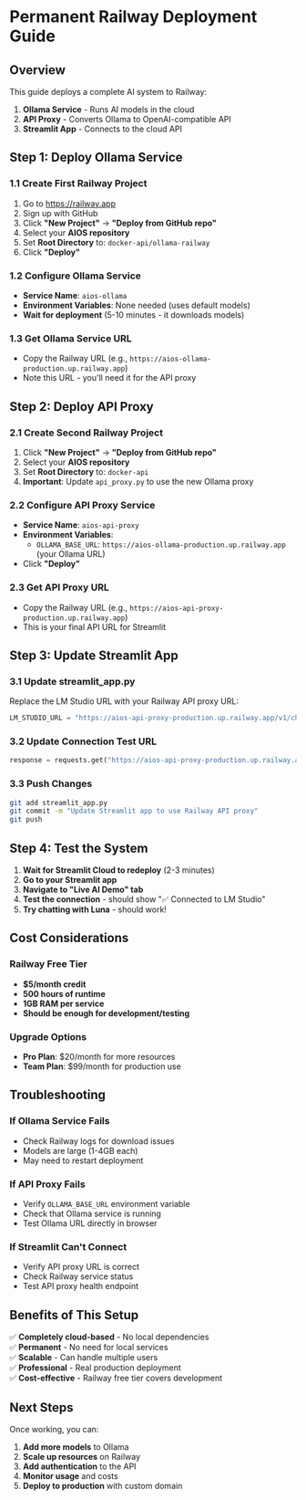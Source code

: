 # Permanent Railway Deployment Guide

## Overview
This guide deploys a complete AI system to Railway:
1. **Ollama Service** - Runs AI models in the cloud
2. **API Proxy** - Converts Ollama to OpenAI-compatible API
3. **Streamlit App** - Connects to the cloud API

## Step 1: Deploy Ollama Service

### 1.1 Create First Railway Project
1. Go to https://railway.app
2. Sign up with GitHub
3. Click **"New Project"** → **"Deploy from GitHub repo"**
4. Select your **AIOS repository**
5. Set **Root Directory** to: `docker-api/ollama-railway`
6. Click **"Deploy"**

### 1.2 Configure Ollama Service
- **Service Name**: `aios-ollama`
- **Environment Variables**: None needed (uses default models)
- **Wait for deployment** (5-10 minutes - it downloads models)

### 1.3 Get Ollama Service URL
- Copy the Railway URL (e.g., `https://aios-ollama-production.up.railway.app`)
- Note this URL - you'll need it for the API proxy

## Step 2: Deploy API Proxy

### 2.1 Create Second Railway Project
1. Click **"New Project"** → **"Deploy from GitHub repo"**
2. Select your **AIOS repository**
3. Set **Root Directory** to: `docker-api`
4. **Important**: Update `api_proxy.py` to use the new Ollama proxy

### 2.2 Configure API Proxy Service
- **Service Name**: `aios-api-proxy`
- **Environment Variables**:
  - `OLLAMA_BASE_URL`: `https://aios-ollama-production.up.railway.app` (your Ollama URL)
- Click **"Deploy"**

### 2.3 Get API Proxy URL
- Copy the Railway URL (e.g., `https://aios-api-proxy-production.up.railway.app`)
- This is your final API URL for Streamlit

## Step 3: Update Streamlit App

### 3.1 Update streamlit_app.py
Replace the LM Studio URL with your Railway API proxy URL:

```python
LM_STUDIO_URL = "https://aios-api-proxy-production.up.railway.app/v1/chat/completions"
```

### 3.2 Update Connection Test URL
```python
response = requests.get("https://aios-api-proxy-production.up.railway.app/v1/models", timeout=5)
```

### 3.3 Push Changes
```bash
git add streamlit_app.py
git commit -m "Update Streamlit app to use Railway API proxy"
git push
```

## Step 4: Test the System

1. **Wait for Streamlit Cloud to redeploy** (2-3 minutes)
2. **Go to your Streamlit app**
3. **Navigate to "Live AI Demo" tab**
4. **Test the connection** - should show "✅ Connected to LM Studio"
5. **Try chatting with Luna** - should work!

## Cost Considerations

### Railway Free Tier
- **$5/month credit**
- **500 hours of runtime**
- **1GB RAM per service**
- **Should be enough for development/testing**

### Upgrade Options
- **Pro Plan**: $20/month for more resources
- **Team Plan**: $99/month for production use

## Troubleshooting

### If Ollama Service Fails
- Check Railway logs for download issues
- Models are large (1-4GB each)
- May need to restart deployment

### If API Proxy Fails
- Verify `OLLAMA_BASE_URL` environment variable
- Check that Ollama service is running
- Test Ollama URL directly in browser

### If Streamlit Can't Connect
- Verify API proxy URL is correct
- Check Railway service status
- Test API proxy health endpoint

## Benefits of This Setup

✅ **Completely cloud-based** - No local dependencies  
✅ **Permanent** - No need for local services  
✅ **Scalable** - Can handle multiple users  
✅ **Professional** - Real production deployment  
✅ **Cost-effective** - Railway free tier covers development  

## Next Steps

Once working, you can:
1. **Add more models** to Ollama
2. **Scale up resources** on Railway
3. **Add authentication** to the API
4. **Monitor usage** and costs
5. **Deploy to production** with custom domain
